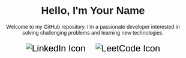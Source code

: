 <!DOCTYPE html>
<html>
<head>
<style>
  body {
    font-family: Arial, sans-serif;
    margin: 0;
    padding: 20px;
  }
  .intro {
    text-align: center;
    margin-bottom: 20px;
  }
  .social-icons {
    text-align: center;
  }
  .social-icons a {
    margin: 0 10px;
    color: #000;
    text-decoration: none;
    font-size: 24px;
  }
</style>
</head>
<body>
  <div class="intro">
    <h1>Hello, I'm Your Name</h1>
    <p>Welcome to my GitHub repository. I'm a passionate developer interested in solving challenging problems and learning new technologies.</p>
  </div>
  
  <div class="social-icons">
    <a href="https://www.linkedin.com/in/yourusername/" target="_blank">
      <img src="https://imageurl-for-linkedin-icon" alt="LinkedIn Icon">
    </a>
    <a href="https://leetcode.com/yourusername/" target="_blank">
      <img src="https://imageurl-for-leetcode-icon" alt="LeetCode Icon">
    </a>
  </div>
</body>
</html>
